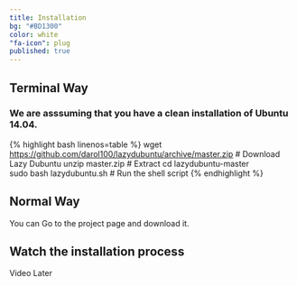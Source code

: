 ```yaml
---
title: Installation
bg: "#BD1300"
color: white
"fa-icon": plug
published: true
---
```


## Terminal Way

### We are asssuming that you have a clean installation of Ubuntu 14.04. 
{% highlight bash linenos=table %}
wget https://github.com/darol100/lazydubuntu/archive/master.zip # Download Lazy Dubuntu
unzip master.zip  # Extract
cd lazydubuntu-master  
sudo bash lazydubuntu.sh  # Run the shell script
{% endhighlight %}

## Normal Way

You can Go to the project page and download it.


## Watch the installation process

Video Later